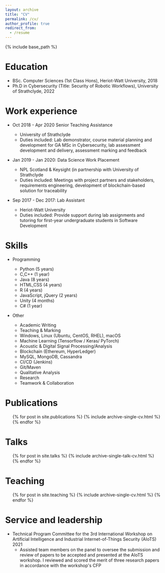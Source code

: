 ```yaml
---
layout: archive
title: "CV"
permalink: /cv/
author_profile: true
redirect_from:
  - /resume
---
```


{% include base_path %}

Education
======
* BSc. Computer Sciences (1st Class Hons), Heriot-Watt University, 2018
* Ph.D in Cybersecurity (Title: Security of Robotic Workflows), University of Strathclyde, 2022

Work experience
======
* Oct 2018 - Apr 2020 Senior Teaching Assistance
  * University of Strathclyde
  * Duties included: Lab demonstrator, course material planning and development for GA MSc in Cybersecurity, lab assessment development and delivery, assessment marking and feedback

* Jan 2019 - Jan 2020: Data Science Work Placement
  * NPL Scotland & Keysight (in partnership with University of Strathclyde
  * Duties included: Meetings with project partners and stakeholders, requirements engineering, development of blockchain-based solution for traceability

* Sep 2017 - Dec 2017: Lab Assistant
  * Heriot-Watt University
  * Duties included: Provide support during lab assignments and tutoring for first-year undergraduate students in Software Development
  
Skills
======
* Programming
  * Python (5 years)
  * C,C++ (1 year)
  * Java (8 years)
  * HTML,CSS (4 years)
  * R (4 years)
  * JavaScript, jQuery (2 years)
  * Unity (4 months)
  * C# (1 year)

* Other
  * Academic Writing
  * Teaching & Marking
  * Windows, Linux (Ubuntu, CentOS, RHEL), macOS
  * Machine Learning (Tensorflow / Keras/ PyTorch)
  * Acoustic & Digital Signal Processing/Analysis
  * Blockchain (Ethereum, HyperLedger)
  * MySQL, MongoDB, Cassandra
  * CI/CD (Jenkins)
  * Git/Maven
  * Qualitative Analysis
  * Research
  * Teamwork & Collaboration

Publications
======
  <ul>{% for post in site.publications %}
    {% include archive-single-cv.html %}
  {% endfor %}</ul>
  
Talks
======
  <ul>{% for post in site.talks %}
    {% include archive-single-talk-cv.html %}
  {% endfor %}</ul>
  
Teaching
======
  <ul>{% for post in site.teaching %}
    {% include archive-single-cv.html %}
  {% endfor %}</ul>
  
Service and leadership
======
* Technical Program Committee for the 3rd International Workshop on Artificial Intelligence and Industrial Internet-of-Things Security (AIoTS) 2021
  * Assisted team members on the panel to oversee the submission and review of papers to be accepted and presented at the AIoTS workshop. I reviewed and scored the merit of three research papers in accordance with the workshop's CFP
